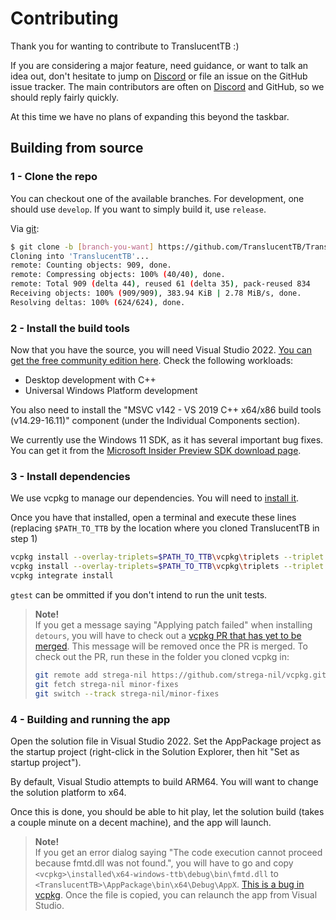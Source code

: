 # Contributing

Thank you for wanting to contribute to TranslucentTB :)

If you are considering a major feature, need guidance, or want to talk an idea out, don't hesitate to jump on [Discord] or file an issue on the GitHub issue tracker. The main contributors are often on [Discord] and GitHub, so we should reply fairly quickly.

At this time we have no plans of expanding this beyond the taskbar.

## Building from source

### 1 - Clone the repo

You can checkout one of the available branches. For development, one should use `develop`. If you want to simply build it, use `release`.

Via [git](https://git-scm.com):

```sh
$ git clone -b [branch-you-want] https://github.com/TranslucentTB/TranslucentTB
Cloning into 'TranslucentTB'...
remote: Counting objects: 909, done.
remote: Compressing objects: 100% (40/40), done.
remote: Total 909 (delta 44), reused 61 (delta 35), pack-reused 834
Receiving objects: 100% (909/909), 383.94 KiB | 2.78 MiB/s, done.
Resolving deltas: 100% (624/624), done.
```

### 2 - Install the build tools

Now that you have the source, you will need Visual Studio 2022. [You can get the free community edition here](https://visualstudio.microsoft.com/vs/preview/).
Check the following workloads:

- Desktop development with C++
- Universal Windows Platform development

You also need to install the "MSVC v142 - VS 2019 C++ x64/x86 build tools (v14.29-16.11)" component (under the Individual Components section).

We currently use the Windows 11 SDK, as it has several important bug fixes. You can get it from the [Microsoft Insider Preview SDK download page](https://www.microsoft.com/en-us/software-download/windowsinsiderpreviewSDK).

### 3 - Install dependencies

We use vcpkg to manage our dependencies. You will need to [install it](https://vcpkg.io/en/getting-started.html).

Once you have that installed, open a terminal and execute these lines (replacing `$PATH_TO_TTB` by the location where you cloned TranslucentTB in step 1)
```sh
vcpkg install --overlay-triplets=$PATH_TO_TTB\vcpkg\triplets --triplet x64-windows-ttb fmt spdlog
vcpkg install --overlay-triplets=$PATH_TO_TTB\vcpkg\triplets --triplet x64-windows-ttb --overlay-ports=$PATH_TO_TTB\vcpkg\ports --head detours gtest member-thunk rapidjson wil
vcpkg integrate install
```
`gtest` can be ommitted if you don't intend to run the unit tests.

> **Note!**  
> If you get a message saying "Applying patch failed" when installing `detours`, you will have to check out a [vcpkg PR that has yet to be merged](https://github.com/microsoft/vcpkg/pull/19657). This message will be removed once the PR is merged. To check out the PR, run these in the folder you cloned vcpkg in:
> ```sh
> git remote add strega-nil https://github.com/strega-nil/vcpkg.git
> git fetch strega-nil minor-fixes
> git switch --track strega-nil/minor-fixes
> ```

### 4 - Building and running the app

Open the solution file in Visual Studio 2022. Set the AppPackage project as the startup project (right-click in the Solution Explorer, then hit "Set as startup project").

By default, Visual Studio attempts to build ARM64. You will want to change the solution platform to x64.

Once this is done, you should be able to hit play, let the solution build (takes a couple minute on a decent machine), and the app will launch.

> **Note!**  
> If you get an error dialog saying "The code execution cannot proceed because fmtd.dll was not found.", you will have to go and copy `<vcpkg>\installed\x64-windows-ttb\debug\bin\fmtd.dll` to `<TranslucentTB>\AppPackage\bin\x64\Debug\AppX`. [This is a bug in vcpkg](https://github.com/microsoft/vcpkg/issues/16184). Once the file is copied, you can relaunch the app from Visual Studio.

[Discord]: https://discord.gg/TranslucentTB
[Gitter]: https://gitter.im/TranslucentTB/Lobby
